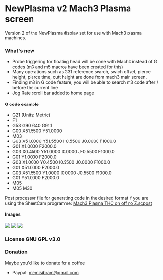 # NewPlasma v2 Mach3 Plasma screen 
Version 2 of the NewPlasma display set for use with Mach3 plasma machines.

### What's new
  - Probe triggering for floating head will be done with Mach3 instead of G codes (m3 and m5 macros have been created for this)
  - Many operations such as G31 reference search, swich offset, pierce height, pierce time, cutt height are done from mach3 main screen.
  - Finding m3 in G code feature, you will be able to search m3 code after / before the current line
  - Jog Rate scroll bar added to home page

#### G code example
- G21 (Units: Metric)
- F1
- G53 G90 G40 G91.1
- G00 X51.5500 Y51.0000
- M03
- G03 X51.0000 Y51.5500 I-0.5500 J0.0000 F1000.0
- G01 X1.0000 F2000.0
- G03 X0.4500 Y51.0000 I0.0000 J-0.5500 F1000.0
- G01 Y1.0000 F2000.0
- G03 X1.0000 Y0.4500 I0.5500 J0.0000 F1000.0
- G01 X51.0000 F2000.0
- G03 X51.5500 Y1.0000 I0.0000 J0.5500 F1000.0
- G01 Y51.0000 F2000.0
- M05
- M05 M30

Post processor file for generating code in the desired format if you are using the SheetCam programme: [Mach3 Plasma THC on off no Z.scpost](https://github.com/memisibram/NewPlasma_v2_set_for_Mach3/tree/main/SheetCam%20%20Post%20processor)

#### Images
![](https://github.com/memisibram/NewPlasma_v2_set_for_Mach3/blob/main/Bitmaps/NewPlasma/PlasmaMain.jpg)
![](https://github.com/memisibram/NewPlasma_v2_set_for_Mach3/blob/main/Bitmaps/NewPlasma/PlasmaMainFull.jpg)
![](https://github.com/memisibram/NewPlasma_v2_set_for_Mach3/blob/main/Bitmaps/NewPlasma/bg_angle_fin.jpg)

### License GNU GPL v3.0

### Donation

Maybe you'd like to donate for a coffee
  -  Paypal: memisibram@gmail.com
